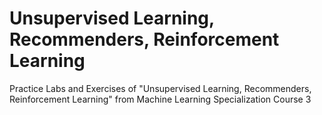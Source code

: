 # Unsupervised Learning, Recommenders, Reinforcement Learning
Practice Labs and Exercises of "Unsupervised Learning, Recommenders, Reinforcement Learning" from Machine Learning Specialization Course 3
